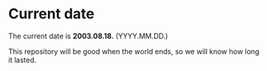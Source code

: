 # Current date

The current date is **2003.08.18.** (YYYY.MM.DD.)

This repository will be good when the world ends, so we will know how long it lasted.